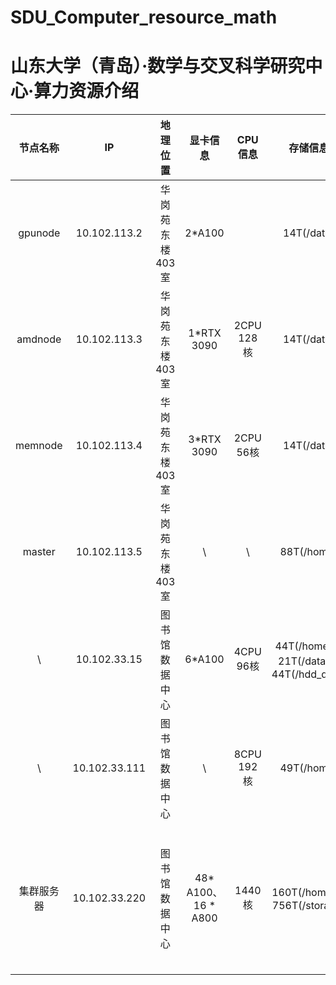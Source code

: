 # SDU_Computer_resource_math

# 山东大学（青岛）·数学与交叉科学研究中心·算力资源介绍

|节点名称| IP | 地理位置 | 显卡信息 | CPU信息 | 存储信息 | 端口 | 备注 |
|:------:|:------:|:--------:|:-------:|:-------:|:-------:|:-------:|:-------:|
| gpunode   | 10.102.113.2   |  华岗苑东楼403室    |  2*A100  |   |  14T(/data)  |  22  |   |
| amdnode   | 10.102.113.3   |  华岗苑东楼403室    |  1*RTX 3090  |  2CPU 128核  |  14T(/data)  |  22  |    |
| memnode   | 10.102.113.4   |  华岗苑东楼403室    |  3*RTX 3090  | 2CPU 56核  |  14T(/data)  |  22  |    |
| master   | 10.102.113.5   |  华岗苑东楼403室    |  \ |  \  |  88T(/home)  |  22  |    |
| \   | 10.102.33.15   |  图书馆数据中心    | 6*A100  |  4CPU 96核 |  44T(/home)、21T(/data)、44T(/hdd_data)  |  22  |    |
| \   | 10.102.33.111   |  图书馆数据中心    |  \  |  8CPU 192核  |  49T(/home)  |  22  |    |
| 集群服务器   | 10.102.33.220   |  图书馆数据中心    |  48* A100、16 * A800  |  1440核  |  160T(/home)、756T(/storage)  |  10022  | 1个管理节点，6个CPU节点，8个GPU节点，2个NVLINK节点 [用户手册](User_Manual.pdf)  |
